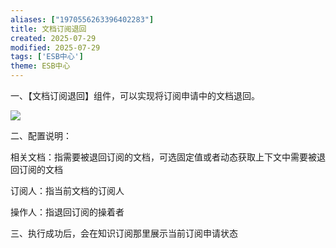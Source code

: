 ```yaml
---
aliases: ["1970556263396402283"]
title: 文档订阅退回
created: 2025-07-29
modified: 2025-07-29
tags: ['ESB中心']
theme: ESB中心
---
```


一、【文档订阅退回】组件，可以实现将订阅申请中的文档退回。

![](https://myhelpdoc.oss-cn-heyuan.aliyuncs.com/mdimages/ecf46efa5f6b7f284282c21908104846.jpg)

二、配置说明：

相关文档：指需要被退回订阅的文档，可选固定值或者动态获取上下文中需要被退回订阅的文档

订阅人：指当前文档的订阅人

操作人：指退回订阅的操着者

三、执行成功后，会在知识订阅那里展示当前订阅申请状态

